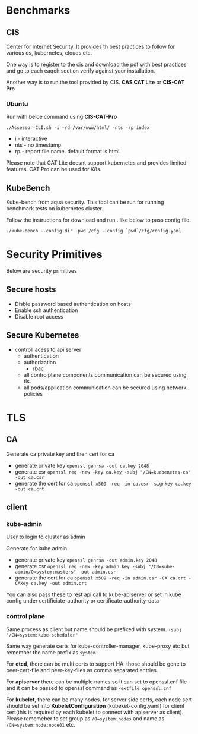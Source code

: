 # Benchmarks

## CIS
Center for Internet Security. It provides th best practices to follow for various os, kubernetes, clouds etc. 

One way is to register to the cis and download the pdf with best practices and go to each eaqch section verify against your installation.

Another way is to run the tool provided by CIS. **CAS CAT Lite** or **CIS-CAT Pro**

### Ubuntu
Run with beloe command using **CIS-CAT-Pro**
````
./Assessor-CLI.sh -i -rd /var/www/html/ -nts -rp index
````
- i - interactive
- nts - no timestamp
- rp - report file name. default format is html

Please note that CAT Lite doesnt support kubernetes and provides limited features. CAT Pro can be used for K8s.

## KubeBench
Kube-bench from aqua security.
This tool can be run for running benchmark tests on kubernetes cluster.

Follow the instructions for download and run.. like below to pass config file.
````
./kube-bench --config-dir `pwd`/cfg --config `pwd`/cfg/config.yaml
````

# Security Primitives
Below are security primitives

## Secure hosts

- Disble password based authentication on hosts
- Enable ssh authentication
- Disable root access

## Secure Kubernetes
- controll acess to api server
  - authentication
  - authorization
    - rbac
  - all controlplane components communication can be secured using tls.
  - all pods/application communication can be secured using network policies


# TLS
## CA
Generate ca private key and then cert for ca 
- generate private key `openssl genrsa -out ca.key 2048`
- generate csr `openssl req -new -key ca.key -subj "/CN=kuebenetes-ca" -out ca.csr`
- generate the cert for ca `openssl x509 -req -in ca.csr -signkey ca.key -out ca.crt`

## client
### kube-admin
User to login to cluster as admin

Generate for kube admin
- generate private key `openssl genrsa -out admin.key 2048`
- generate csr `openssl req -new -key admin.key -subj "/CN=kube-admin/O=system:masters" -out admin.csr`
- generate the cert for ca `openssl x509 -req -in admin.csr -CA ca.crt -CAkey ca.key -out admin.crt`

You can also pass these to rest api call to kube-apiserver or set in kube config under certificiate-authority or certificate-authority-data

### control plane
Same process as client but name should be prefixed with system. `-subj "/CN=system:kube-scheduler"`

Same way generate certs for kube-controller-manager, kube-proxy etc but remember the name prefix as `system:`

For **etcd**, there can be multi certs to support HA. those should be gone to peer-cert-file and peer-key-files as comma separated entries.

For **apiserver** there can be multiple names
so it can set to openssl.cnf file and it can be passed to openssl command as `-extfile openssl.cnf`

For **kubelet**, there can be many nodes. 
for server side certs, each node sert should be set into **KubeletConfiguration** (kubeket-config.yaml)
for client cert(this is required by each kubelet to connect with apiserver as client). Please rememeber to set group as `/O=system:nodes` and name as `/CN=system:node:node01` etc.


